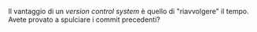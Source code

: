 Il vantaggio di un _version control system_ è quello di "riavvolgere" il tempo. Avete provato a spulciare i commit precedenti?
